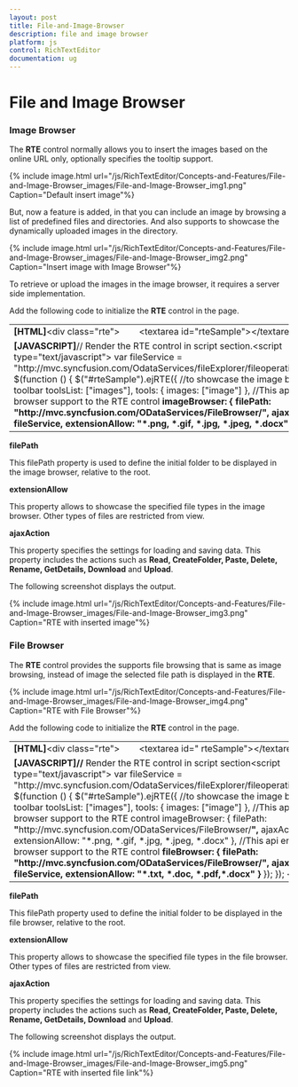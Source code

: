 ```yaml
---
layout: post
title: File-and-Image-Browser
description: file and image browser
platform: js
control: RichTextEditor
documentation: ug
---
```


# File and Image Browser

### Image Browser

The **RTE** control normally allows you to insert the images based on the online URL only, optionally specifies the tooltip support. 

{% include image.html url="/js/RichTextEditor/Concepts-and-Features/File-and-Image-Browser_images/File-and-Image-Browser_img1.png" Caption="Default insert image"%}

But, now a feature is added, in that you can include an image by browsing a list of predefined files and directories. And also supports to showcase the dynamically uploaded images in the directory. 

{% include image.html url="/js/RichTextEditor/Concepts-and-Features/File-and-Image-Browser_images/File-and-Image-Browser_img2.png" Caption="Insert image with Image Browser"%}

To retrieve or upload the images in the image browser, it requires a server side implementation.

Add the following code to initialize the **RTE** control in the page.

<table>
<tr>
<td>
<b>[HTML]</b>&lt;div class="rte"&gt;        &lt;textarea id="rteSample"&gt;&lt;/textarea&gt; &lt;/div&gt;</td></tr>
<tr>
<td>
<b>[JAVASCRIPT]</b>// Render the RTE control in script section.&lt;script type="text/javascript"&gt;        var fileService = "http://mvc.syncfusion.com/OdataServices/fileExplorer/fileoperation/PerformAction";        $(function () {            $("#rteSample").ejRTE({                //to showcase the image browser tool in rte toolbar                toolsList: ["images"],                tools: { images: ["image"] },                //This api enable the image browser support to the RTE control                <b>imageBrowser: {</b><b>                    filePath: "http://mvc.syncfusion.com/ODataServices/FileBrowser/", </b><b>                    ajaxAction: fileService,</b><b>                    extensionAllow: "*.png, *.gif, *.jpg, *.jpeg, *.docx"</b><b>                },</b>            });        });    &lt;/script&gt;</td></tr>
</table>


**filePath**

This filePath property is used to define the initial folder to be displayed in the image browser, relative to the root. 

**extensionAllow**

This property allows to showcase the specified file types in the image browser. Other types of files are restricted from view.

**ajaxAction**

This property specifies the settings for loading and saving data. This property includes the actions such as **Read, CreateFolder, Paste, Delete, Rename, GetDetails, Download** and **Upload**.

The following screenshot displays the output.

{% include image.html url="/js/RichTextEditor/Concepts-and-Features/File-and-Image-Browser_images/File-and-Image-Browser_img3.png" Caption="RTE with inserted image"%}

### File Browser

The **RTE** control provides the supports file browsing that is same as image browsing, instead of image the selected file path is displayed in the **RTE**.

{% include image.html url="/js/RichTextEditor/Concepts-and-Features/File-and-Image-Browser_images/File-and-Image-Browser_img4.png" Caption="RTE with File Browser"%}

Add the following code to initialize the **RTE** control in the page.

<table>
<tr>
<td>
<b>[HTML]</b>&lt;div class="rte"&gt;        &lt;textarea id=" rteSample"&gt;&lt;/textarea&gt; &lt;/div&gt;</td></tr>
<tr>
<td>
<b>[JAVASCRIPT]</b><b>//</b> Render the RTE control in script section&lt;script type="text/javascript"&gt;        var fileService = "http://mvc.syncfusion.com/OdataServices/fileExplorer/fileoperation/PerformAction";        $(function () {            $("#rteSample").ejRTE({                //to showcase the image browser tool in rte toolbar                toolsList: ["images"],                tools: { images: ["image"] },                //This api enable the image browser support to the RTE control                imageBrowser: {                    filePath: <b>"</b>http://mvc.syncfusion.com/ODataServices/FileBrowser/<b>",</b>                    ajaxAction: fileService,                    extensionAllow: "*.png, *.gif, *.jpg, *.jpeg, *.docx"                },                //This api enable the file browser support to the RTE control                <b>fileBrowser: {</b><b>                    filePath: "http://mvc.syncfusion.com/ODataServices/FileBrowser/",</b><b>                    ajaxAction: fileService,</b><b>                    extensionAllow: "*.txt, *.doc, *.pdf,*.docx"</b><b>                }</b>            });        });    &lt;/script&gt;</td></tr>
</table>


**filePath**

This filePath property used to define the initial folder to be displayed in the file browser, relative to the root. 

**extensionAllow**

This property allows to showcase the specified file types in the file browser. Other types of files are restricted from view.

**ajaxAction**

This property specifies the settings for loading and saving data. This property includes the actions such as **Read, CreateFolder, Paste, Delete, Rename, GetDetails, Download** and **Upload**.

The following screenshot displays the output.

{% include image.html url="/js/RichTextEditor/Concepts-and-Features/File-and-Image-Browser_images/File-and-Image-Browser_img5.png" Caption="RTE with inserted file link"%}

